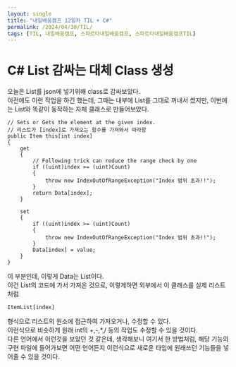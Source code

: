 ```yaml
---
layout: single
title: "내일배움캠프 12일차 TIL + C#"
permalink: /2024/04/30/TIL/
tags: [TIL, 내일배움캠프, 스파르타내일배움캠프, 스파르타내일배움캠프TIL]
---
```


# C# List 감싸는 대체 Class 생성
오늘은 List를 json에 넣기위해 class로 감싸보았다.<br>
이전에도 이런 작업을 하긴 했는데, 그때는 내부에 List를 그대로 꺼내서 썼지만, 이번에는 List와 똑같이 동작하는 자체 클래스로 만들어보았다.<br>
```
// Sets or Gets the element at the given index.
// 리스트가 [index]로 가져오는 함수를 가져와서 따라함
public Item this[int index]
{
	get
	{
		// Following trick can reduce the range check by one
		if ((uint)index >= (uint)Count)
		{
			throw new IndexOutOfRangeException("Index 범위 초과!!");
		}
		return Data[index];
	}

	set
	{
		if ((uint)index >= (uint)Count)
		{
			throw new IndexOutOfRangeException("Index 범위 초과!!");
		}
		Data[index] = value;
	}
}
```
이 부분인데, 이렇게 Data는 List<Item>이다.<br>
이건 List의 코드에 가서 가져온 것으로, 이렇게하면 외부에서 이 클래스를 실제 리스트처럼<br>
```
ItemList[index]
``` 
형식으로 리스트의 원소에 접근하여 가져오거나, 수정할 수 있다.<br>
이런식으로 비슷하게 원래 int의 +,-,*,/ 등의 작업도 수정할 수 있을 것이다.<br>
다른 언어에서 이런것을 보았던 것 같은데, 생각해보니 여기서 한 방법처럼, 해당 기능의 구현 파일에 들어가보면 어떤 언어든지 이런식으로 새로운 타입에 원래쓰던 기능들을 넣어줄 수 있을 것이다.<br>
